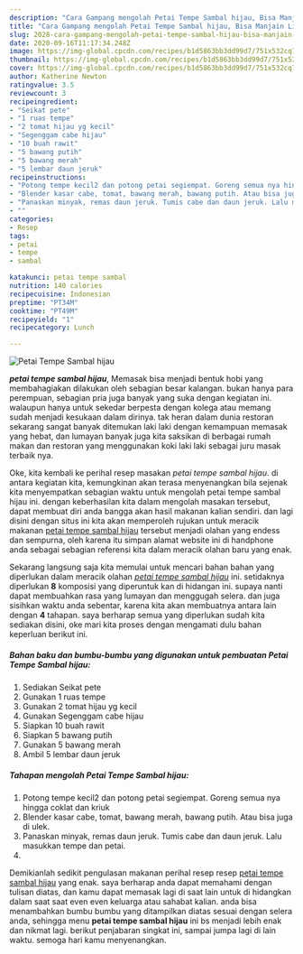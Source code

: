 ```yaml
---
description: "Cara Gampang mengolah Petai Tempe Sambal hijau, Bisa Manjain Lidah"
title: "Cara Gampang mengolah Petai Tempe Sambal hijau, Bisa Manjain Lidah"
slug: 2028-cara-gampang-mengolah-petai-tempe-sambal-hijau-bisa-manjain-lidah
date: 2020-09-16T11:17:34.248Z
image: https://img-global.cpcdn.com/recipes/b1d5863bb3dd99d7/751x532cq70/petai-tempe-sambal-hijau-foto-resep-utama.jpg
thumbnail: https://img-global.cpcdn.com/recipes/b1d5863bb3dd99d7/751x532cq70/petai-tempe-sambal-hijau-foto-resep-utama.jpg
cover: https://img-global.cpcdn.com/recipes/b1d5863bb3dd99d7/751x532cq70/petai-tempe-sambal-hijau-foto-resep-utama.jpg
author: Katherine Newton
ratingvalue: 3.5
reviewcount: 3
recipeingredient:
- "Seikat pete"
- "1 ruas tempe"
- "2 tomat hijau yg kecil"
- "Segenggam cabe hijau"
- "10 buah rawit"
- "5 bawang putih"
- "5 bawang merah"
- "5 lembar daun jeruk"
recipeinstructions:
- "Potong tempe kecil2 dan potong petai segiempat. Goreng semua nya hingga coklat dan kriuk"
- "Blender kasar cabe, tomat, bawang merah, bawang putih. Atau bisa juga di ulek."
- "Panaskan minyak, remas daun jeruk. Tumis cabe dan daun jeruk. Lalu masukkan tempe dan petai."
- ""
categories:
- Resep
tags:
- petai
- tempe
- sambal

katakunci: petai tempe sambal 
nutrition: 140 calories
recipecuisine: Indonesian
preptime: "PT34M"
cooktime: "PT49M"
recipeyield: "1"
recipecategory: Lunch

---
```



![Petai Tempe Sambal hijau](https://img-global.cpcdn.com/recipes/b1d5863bb3dd99d7/751x532cq70/petai-tempe-sambal-hijau-foto-resep-utama.jpg)

<b><i>petai tempe sambal hijau</i></b>, Memasak bisa menjadi bentuk hobi yang membahagiakan dilakukan oleh sebagian besar kalangan. bukan hanya para perempuan, sebagian pria juga banyak yang suka dengan kegiatan ini. walaupun hanya untuk sekedar berpesta dengan kolega atau memang sudah menjadi kesukaan dalam dirinya. tak heran dalam dunia restoran sekarang sangat banyak ditemukan laki laki dengan kemampuan memasak yang hebat, dan lumayan banyak juga kita saksikan di berbagai rumah makan dan restoran yang menggunakan koki laki laki sebagai juru masak terbaik nya.



Oke, kita kembali ke perihal resep masakan <i>petai tempe sambal hijau</i>. di antara kegiatan kita, kemungkinan akan terasa menyenangkan bila sejenak kita menyempatkan sebagian waktu untuk mengolah petai tempe sambal hijau ini. dengan keberhasilan kita dalam mengolah masakan tersebut, dapat membuat diri anda bangga akan hasil makanan kalian sendiri. dan lagi disini dengan situs ini kita akan memperoleh rujukan untuk meracik makanan <u>petai tempe sambal hijau</u> tersebut menjadi olahan yang endess dan sempurna, oleh karena itu simpan alamat website ini di handphone anda sebagai sebagian referensi kita dalam meracik olahan baru yang enak.


Sekarang langsung saja kita memulai untuk mencari bahan bahan yang diperlukan dalam meracik olahan <u><i>petai tempe sambal hijau</i></u> ini. setidaknya diperlukan <b>8</b> komposisi yang diperuntuk kan di hidangan ini. supaya nanti dapat membuahkan rasa yang lumayan dan menggugah selera. dan juga sisihkan waktu anda sebentar, karena kita akan membuatnya antara lain dengan <b>4</b> tahapan. saya berharap semua yang diperlukan sudah kita sediakan disini, oke mari kita proses dengan mengamati dulu bahan keperluan berikut ini.

<!--inarticleads1-->

##### Bahan baku dan bumbu-bumbu yang digunakan untuk pembuatan Petai Tempe Sambal hijau:

1. Sediakan Seikat pete
1. Gunakan 1 ruas tempe
1. Gunakan 2 tomat hijau yg kecil
1. Gunakan Segenggam cabe hijau
1. Siapkan 10 buah rawit
1. Siapkan 5 bawang putih
1. Gunakan 5 bawang merah
1. Ambil 5 lembar daun jeruk




<!--inarticleads2-->

##### Tahapan mengolah Petai Tempe Sambal hijau:

1. Potong tempe kecil2 dan potong petai segiempat. Goreng semua nya hingga coklat dan kriuk
1. Blender kasar cabe, tomat, bawang merah, bawang putih. Atau bisa juga di ulek.
1. Panaskan minyak, remas daun jeruk. Tumis cabe dan daun jeruk. Lalu masukkan tempe dan petai.
1. 




Demikianlah sedikit pengulasan makanan perihal resep resep <u>petai tempe sambal hijau</u> yang enak. saya berharap anda dapat memahami dengan tulisan diatas, dan kamu dapat memasak lagi di saat lain untuk di hidangkan dalam saat saat even even keluarga atau sahabat kalian. anda bisa menambahkan bumbu bumbu yang ditampilkan diatas sesuai dengan selera anda, sehingga menu <b>petai tempe sambal hijau</b> ini bs menjadi lebih enak dan nikmat lagi. berikut penjabaran singkat ini, sampai jumpa lagi di lain waktu. semoga hari kamu menyenangkan.
